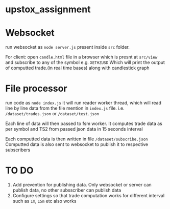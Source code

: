 # upstox_assignment

# Websocket
run websocket as `node server.js` present inside `src` folder.

For client: open `candle.html` file in a browser which is presnt at `src/view`
and subscribe to any of the symbol e.g. `XETHZUSD` 
Which will print the output of computted trade.(in real time bases) along with candlestick graph

# File processor
run code as `node index.js` it will run reader worker thread,
which will read line by line data from the file mention in `index.js` file.
i.e. `/dataset/trades.json` or `/dataset/test.json`

Each line of data will then passed to fsm worker.
It computes trade data as per symbol and TS2 from passed json data in 15 seconds interval

Each computted data is then written in file `/dataset/subscribe.json`
Computted data is also sent to websocket to publish it to respective subscribers 

# TO DO
1. Add prevention for publishing data. Only websocket or server can publish data, no other subsscriber can publish data
2. Configure settings so that trade computation works for different interval such as `1m`, `15m` etc also works

